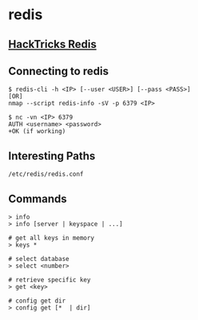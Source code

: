 # redis

## [HackTricks Redis](https://book.hacktricks.xyz/pentesting/6379-pentesting-redis)

## Connecting to redis

```
$ redis-cli -h <IP> [--user <USER>] [--pass <PASS>]
[OR]
nmap --script redis-info -sV -p 6379 <IP>

$ nc -vn <IP> 6379
AUTH <username> <password>
+OK (if working)
```

## Interesting Paths

```
/etc/redis/redis.conf
```

## Commands

```
> info
> info [server | keyspace | ...]

# get all keys in memory
> keys *

# select database
> select <number>

# retrieve specific key
> get <key>

# config get dir
> config get [*  | dir]
```
